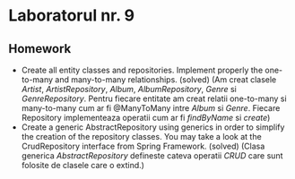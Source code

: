 # Laboratorul nr. 9

## Homework
* Create all entity classes and repositories. Implement properly the one-to-many and many-to-many relationships. (solved) (Am creat clasele *Artist*, *ArtistRepository*, *Album*, *AlbumRepository*, *Genre* si *GenreRepository*. Pentru fiecare entitate am creat relatii one-to-many si many-to-many cum ar fi @ManyToMany intre *Album* si *Genre*. Fiecare Repository implementeaza operatii cum ar fi *findByName* si *create*)
* Create a generic AbstractRepository using generics in order to simplify the creation of the repository classes. You may take a look at the CrudRepository interface from Spring Framework. (solved) (Clasa generica *AbstractRepository* defineste cateva operatii *CRUD* care sunt folosite de clasele care o extind.)